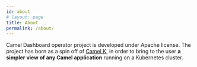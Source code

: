 ```yaml
---
id: about
# layout: page
title: About
permalink: /about/
---
```


Camel Dashboard operator project is developed under Apache license. The project has born as a spin off of [Camel K](https://camel.apache.org/camel-k/), in order to bring to the user **a simpler view of any Camel application** running on a Kubernetes cluster.
